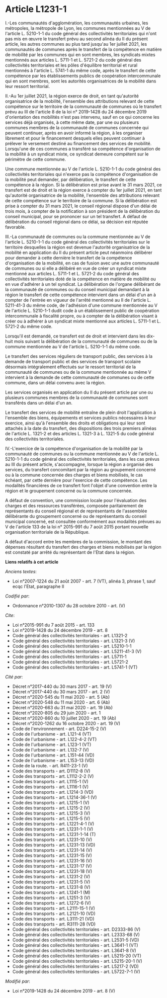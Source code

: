 # Article L1231-1

I.-Les communautés d'agglomération, les communautés urbaines, les métropoles, la métropole de Lyon, les communes mentionnées
au V de l'article L. 5210-1-1 du code général des collectivités territoriales qui n'ont pas mis en œuvre le transfert prévu
au second alinéa du II du présent article, les autres communes au plus tard jusqu'au 1er juillet 2021, les communautés de
communes après le transfert de la compétence en matière de mobilité par les communes qui en sont membres, les syndicats
mixtes mentionnés aux articles L. 5711-1 et L. 5721-2 du code général des collectivités territoriales et les pôles
d'équilibre territorial et rural mentionnés à l'article L. 5741-1 du même code, après le transfert de cette compétence par
les établissements publics de coopération intercommunale qui en sont membres, sont les autorités organisatrices de la
mobilité dans leur ressort territorial. 

II.-Au 1er juillet 2021, la région exerce de droit, en tant qu'autorité organisatrice de la mobilité, l'ensemble des
attributions relevant de cette compétence sur le territoire de la communauté de communes où le transfert prévu au III de
l'article 8 de la loi n° 2019-1428 du 24 décembre 2019 d'orientation des mobilités n'est pas intervenu, sauf en ce qui
concerne les services déjà organisés, à cette même date, par une ou plusieurs communes membres de la communauté de communes
concernée qui peuvent continuer, après en avoir informé la région, à les organiser librement et pour le financement desquels
elles peuvent continuer à prélever le versement destiné au financement des services de mobilité. Lorsqu'une de ces communes a
transféré sa compétence d'organisation de la mobilité à un syndicat mixte, ce syndicat demeure compétent sur le périmètre de
cette commune. 

Une commune mentionnée au V de l'article L. 5210-1-1 du code général des collectivités territoriales qui n'exerce pas la
compétence d'organisation de la mobilité peut demander, par délibération, le transfert de cette compétence à la région. Si la
délibération est prise avant le 31 mars 2021, ce transfert est de droit et la région exerce à compter du 1er juillet 2021, en
tant qu'autorité organisatrice de la mobilité, l'ensemble des attributions relevant de cette compétence sur le territoire de
la commune. Si la délibération est prise à compter du 31 mars 2021, le conseil régional dispose d'un délai de trois mois, à
compter de la notification à son président de la délibération du conseil municipal, pour se prononcer sur un tel transfert. A
défaut de délibération du conseil régional dans ce délai, sa décision est réputée favorable. 

III.-La communauté de communes ou la commune mentionnée au V de l'article L. 5210-1-1 du code général des collectivités
territoriales sur le territoire desquelles la région est devenue l'autorité organisatrice de la mobilité en application du II
du présent article peut néanmoins délibérer pour demander à cette dernière le transfert de la compétence d'organisation de la
mobilité, en cas de fusion avec une autre communauté de communes ou si elle a délibéré en vue de créer un syndicat mixte
mentionné aux articles L. 5711-1 et L. 5721-2 du code général des collectivités territoriales doté de la compétence en
matière de mobilité ou en vue d'adhérer à un tel syndicat. La délibération de l'organe délibérant de la communauté de
communes ou du conseil municipal demandant à la région le transfert de cette compétence intervient dans un délai d'un an à
compter de l'entrée en vigueur de l'arrêté mentionné au II de l'article L. 5211-41-3 du même code, de l'adhésion d'une
commune mentionnée au V de l'article L. 5210-1-1 dudit code à un établissement public de coopération intercommunale à
fiscalité propre, ou à compter de la délibération visant à créer ou à adhérer à un syndicat mixte mentionné aux articles L.
5711-1 et L. 5721-2 du même code. 

Lorsqu'il est demandé, ce transfert est de droit et intervient dans les dix-huit mois suivant la délibération de la
communauté de communes ou de la commune mentionnée au V de l'article L. 5210-1-1 du même code. 

Le transfert des services réguliers de transport public, des services à la demande de transport public et des services de
transport scolaire désormais intégralement effectués sur le ressort territorial de la communauté de communes ou de la commune
mentionnée au même V intervient à la demande de cette communauté de communes ou de cette commune, dans un délai convenu avec
la région. 

Les services organisés en application du II du présent article par une ou plusieurs communes membres de la communauté de
communes sont transférés dans un délai d'un an. 

Le transfert des services de mobilité entraîne de plein droit l'application à l'ensemble des biens, équipements et services
publics nécessaires à leur exercice, ainsi qu'à l'ensemble des droits et obligations qui leur sont attachés à la date du
transfert, des dispositions des trois premiers alinéas de l'article L. 1321-2 et des articles L. 1321-3 à L. 1321-5 du code
général des collectivités territoriales. 

IV.-L'exercice de la compétence d'organisation de la mobilité par la communauté de communes ou la commune mentionnée au V de
l'article L. 5210-1-1 du code général des collectivités territoriales, dans les cas prévus au III du présent article,
s'accompagne, lorsque la région a organisé des services, du transfert concomitant par la région au groupement concerné ou à
la commune concernée des charges et biens mobilisés, le cas échéant, par cette dernière pour l'exercice de cette compétence.
Les modalités financières de ce transfert font l'objet d'une convention entre la région et le groupement concerné ou la
commune concernée. 

A défaut de convention, une commission locale pour l'évaluation des charges et des ressources transférées, composée
paritairement de représentants du conseil régional et de représentants de l'assemblée délibérante du groupement concerné ou
de représentants du conseil municipal concerné, est consultée conformément aux modalités prévues au V de l'article 133 de la
loi n° 2015-991 du 7 août 2015 portant nouvelle organisation territoriale de la République. 

A défaut d'accord entre les membres de la commission, le montant des dépenses résultant du transfert des charges et biens
mobilisés par la région est constaté par arrêté du représentant de l'Etat dans la région.

**Liens relatifs à cet article**

_Anciens textes_:

  - Loi n°2007-1224 du 21 août 2007 - art. 7 (VT), alinéa 3, phrase 1, sauf ecqc l'Etat, paragraphe II

_Codifié par_:

  - Ordonnance n°2010-1307 du 28 octobre 2010 - art. (V)

_Cite_:

  - Loi n°2015-991 du 7 août 2015 - art. 133
  - Loi n°2019-1428 du 24 décembre 2019 - art. 8
  - Code général des collectivités territoriales - art. L1321-2
  - Code général des collectivités territoriales - art. L1321-3 (V)
  - Code général des collectivités territoriales - art. L5210-1-1
  - Code général des collectivités territoriales - art. L5211-41-3 (V)
  - Code général des collectivités territoriales - art. L5711-1
  - Code général des collectivités territoriales - art. L5721-2
  - Code général des collectivités territoriales - art. L5741-1 (VT)

_Cité par_:

  - Décret n°2017-440 du 30 mars 2017 - art. 19 (V)
  - Décret n°2017-440 du 30 mars 2017 - art. 2 (V)
  - Décret n°2020-545 du 11 mai 2020 - art. 5 (Ab)
  - Décret n°2020-548 du 11 mai 2020 - art. 6 (Ab)
  - Décret n°2020-663 du 31 mai 2020 - art. 19 (Ab)
  - Décret n°2020-805 du 29 juin 2020 - art. 1
  - Décret n°2020-860 du 10 juillet 2020 - art. 19 (Ab)
  - Décret n°2020-1262 du 16 octobre 2020 - art. 19 (V)
  - Code de l'environnement - art. D224-15-2 (V)
  - Code de l'urbanisme - art. L121-4 (VT)
  - Code de l'urbanisme - art. L122-4-2 (VT)
  - Code de l'urbanisme - art. L123-1 (VT)
  - Code de l'urbanisme - art. L132-7 (V)
  - Code de l'urbanisme - art. L151-44 (VD)
  - Code de l'urbanisme - art. L153-13 (VD)
  - Code de la route. - art. R411-23-1 (V)
  - Code des transports - art. D1112-8 (V)
  - Code des transports - art. L1112-2-2 (V)
  - Code des transports - art. L1115-1 (V)
  - Code des transports - art. L1116-1 (V)
  - Code des transports - art. L1214-3 (VD)
  - Code des transports - art. L1214-36-1 (V)
  - Code des transports - art. L1215-1 (V)
  - Code des transports - art. L1215-2 (V)
  - Code des transports - art. L1215-3 (V)
  - Code des transports - art. L1215-5 (V)
  - Code des transports - art. L1221-4-1 (V)
  - Code des transports - art. L1231-1-1 (V)
  - Code des transports - art. L1231-1-14 (T)
  - Code des transports - art. L1231-10 (V)
  - Code des transports - art. L1231-13 (VD)
  - Code des transports - art. L1231-14 (V)
  - Code des transports - art. L1231-15 (V)
  - Code des transports - art. L1231-16 (V)
  - Code des transports - art. L1231-17 (V)
  - Code des transports - art. L1231-18 (V)
  - Code des transports - art. L1231-2 (V)
  - Code des transports - art. L1231-5 (V)
  - Code des transports - art. L1231-8 (V)
  - Code des transports - art. L1241-1 (M)
  - Code des transports - art. L1251-3 (V)
  - Code des transports - art. L1272-6 (V)
  - Code des transports - art. L2111-15-1 (V)
  - Code des transports - art. L2121-10 (VD)
  - Code des transports - art. L3111-21 (VD)
  - Code des transports - art. R3111-28 (VD)
  - Code général des collectivités territoriales - art. D2333-86 (V)
  - Code général des collectivités territoriales - art. L2333-68 (V)
  - Code général des collectivités territoriales - art. L2531-5 (VD)
  - Code général des collectivités territoriales - art. L3641-1 (VT)
  - Code général des collectivités territoriales - art. L3641-8 (V)
  - Code général des collectivités territoriales - art. L5215-20 (VT)
  - Code général des collectivités territoriales - art. L5215-20-1 (V)
  - Code général des collectivités territoriales - art. L5217-2 (VD)
  - Code général des collectivités territoriales - art. L5722-7-1 (V)

_Modifié par_:

  - Loi n°2019-1428 du 24 décembre 2019 - art. 8 (V)
